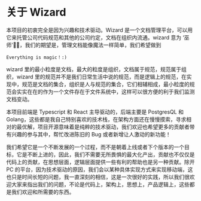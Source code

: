 # 关于 Wizard

本项目的初衷完全是因为兴趣和技术驱动。Wizard 是一个文档管理平台，可以用它来托管公司代码规范和其他的公司约定，文档在组织内流通。wizard 意为 ‘巫师’🧙‍♀️，我们的期望是，管理文档能像魔法一样简单，我们希望做到
```
Everything is magic！:)
```

wizard 里的最小粒度是文档，最大的粒度是组织，文档属于规范，规范属于组织，wizard 里的规范并不是我们日常生活中说的规范，而是逻辑上的规范，在实现中，规范是文档的集合，组织是人与规范的集合，它们相辅相成，最小粒度的规范会实实在在的作为一个文件存在于文件系统中，这样可以很方便的利于我们监测文档变动。

本项目前端是 Typescript 和 React 主导驱动的，后端主要是 PostgresQL 和 Golang，这些都是我自己特别喜欢的技术栈，在架构方面还在慢慢摸索，寻求相对的最优解，项目开源意味着是纯粹的技术驱动，我们欢迎也希望更多的贡献者带有兴趣的参与其中，帮忙改进陈旧的 Bug 或者新增让人激动的新功能！

我们希望它是一个不断发展的一个过程，而不是朝着上线或者下个版本的一个目标，它是不断上进的，因此，我们不需要无所畏惧的最大化产出，贡献也不仅仅是代码上的贡献，在思想层面，逻辑层面提供一些有利的帮助也是另一种贡献。除开 PC 的平台，因为技术驱动的原因，我们会以某种具体实现方式来实现移动端，这也只是时间长短的问题，我一直深刻的相信，这是一次很好的实践，所以我们很欢迎大家来指出我们的问题，不论是代码上，架构上，思想上，产品逻辑上，这些都是我们欢迎和所需要的东西。


